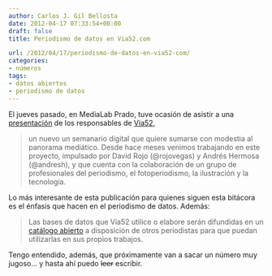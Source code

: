 ```yaml
---
author: Carlos J. Gil Bellosta
date: 2012-04-17 07:33:54+00:00
draft: false
title: Periodismo de datos en Via52.com

url: /2012/04/17/periodismo-de-datos-en-via52-com/
categories:
- números
tags:
- datos abiertos
- periodismo de datos
---
```


El jueves pasado, en MediaLab Prado, tuve ocasión de asistir a una [presentación](http://medialab-prado.es/article/via52) de los responsables de [Via52](http://via52.com/),

>un nuevo un semanario digital que quiere sumarse con modestia al panorama mediático. Desde hace meses venimos trabajando en este proyecto, impulsado por David Rojo (@rojovegas) y Andrés Hermosa (@andresh), y que cuenta con la colaboración de un grupo de profesionales del periodismo, el fotoperiodismo, la ilustración y la tecnología.

Lo más interesante de esta publicación para quienes siguen esta bitácora es el énfasis que hacen en el periodismo de datos. Además:

>Las bases de datos que Vía52 utilice o elabore serán difundidas en un [catálogo abierto](http://buzzdata.com/via52) a disposición de otros periodistas para que puedan utilizarlas en sus propios trabajos.

Tengo entendido, además, que próximamente van a sacar un número muy jugoso... y hasta ahí puedo ~~leer~~ escribir.
